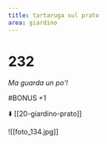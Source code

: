 ```yaml
---
title: tartaruga sul prato
area: giardino
---
```

# 232
_Ma guarda un po'!_

#BONUS +1

⬇️ [[20-giardino-prato]]

![[foto_134.jpg]]